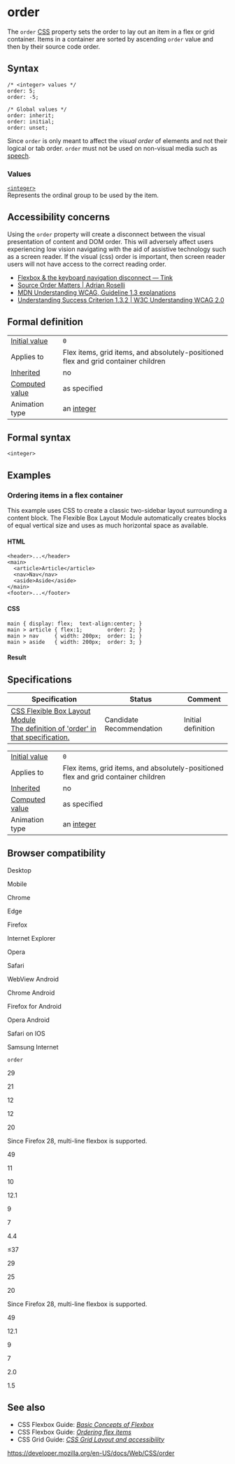 # order

The `order` [CSS](https://developer.mozilla.org/en-US/docs/Web/CSS) property sets the order to lay out an item in a flex or grid container. Items in a container are sorted by ascending `order` value and then by their source code order.

## Syntax

    /* <integer> values */
    order: 5;
    order: -5;

    /* Global values */
    order: inherit;
    order: initial;
    order: unset;

Since `order` is only meant to affect the _visual order_ of elements and not their logical or tab order. `order` must not be used on non-visual media such as [speech](@media#speech).

### Values

[`<integer>`](integer)  
Represents the ordinal group to be used by the item.

## Accessibility concerns

Using the `order` property will create a disconnect between the visual presentation of content and DOM order. This will adversely affect users experiencing low vision navigating with the aid of assistive technology such as a screen reader. If the visual (css) order is important, then screen reader users will not have access to the correct reading order.

- [Flexbox & the keyboard navigation disconnect — Tink](https://tink.uk/flexbox-the-keyboard-navigation-disconnect/)
- [Source Order Matters | Adrian Roselli](https://adrianroselli.com/2015/09/source-order-matters.html)
- [MDN Understanding WCAG, Guideline 1.3 explanations](https://developer.mozilla.org/en-US/docs/Web/Accessibility/Understanding_WCAG/Perceivable#guideline_1.3_%e2%80%94_create_content_that_can_be_presented_in_different_ways)
- [Understanding Success Criterion 1.3.2 | W3C Understanding WCAG 2.0](https://www.w3.org/TR/UNDERSTANDING-WCAG20/content-structure-separation-sequence.html)

## Formal definition

<table><tbody><tr class="odd"><td><a href="initial_value">Initial value</a></td><td><code>0</code></td></tr><tr class="even"><td>Applies to</td><td>Flex items, grid items, and absolutely-positioned flex and grid container children</td></tr><tr class="odd"><td><a href="inheritance">Inherited</a></td><td>no</td></tr><tr class="even"><td><a href="computed_value">Computed value</a></td><td>as specified</td></tr><tr class="odd"><td>Animation type</td><td>an <a href="integer#interpolation">integer</a></td></tr></tbody></table>

## Formal syntax

    <integer>

## Examples

### Ordering items in a flex container

This example uses CSS to create a classic two-sidebar layout surrounding a content block. The Flexible Box Layout Module automatically creates blocks of equal vertical size and uses as much horizontal space as available.

#### HTML

    <header>...</header>
    <main>
      <article>Article</article>
      <nav>Nav</nav>
      <aside>Aside</aside>
    </main>
    <footer>...</footer>

#### CSS

    main { display: flex;  text-align:center; }
    main > article { flex:1;        order: 2; }
    main > nav     { width: 200px;  order: 1; }
    main > aside   { width: 200px;  order: 3; }

#### Result

## Specifications

<table><thead><tr class="header"><th>Specification</th><th>Status</th><th>Comment</th></tr></thead><tbody><tr class="odd"><td><a href="https://drafts.csswg.org/css-flexbox-1/#order-property">CSS Flexible Box Layout Module<br />
<span class="small">The definition of 'order' in that specification.</span></a></td><td><span class="spec-cr">Candidate Recommendation</span></td><td>Initial definition</td></tr></tbody></table>

<table><tbody><tr class="odd"><td><a href="initial_value">Initial value</a></td><td><code>0</code></td></tr><tr class="even"><td>Applies to</td><td>Flex items, grid items, and absolutely-positioned flex and grid container children</td></tr><tr class="odd"><td><a href="inheritance">Inherited</a></td><td>no</td></tr><tr class="even"><td><a href="computed_value">Computed value</a></td><td>as specified</td></tr><tr class="odd"><td>Animation type</td><td>an <a href="integer#interpolation">integer</a></td></tr></tbody></table>

## Browser compatibility

Desktop

Mobile

Chrome

Edge

Firefox

Internet Explorer

Opera

Safari

WebView Android

Chrome Android

Firefox for Android

Opera Android

Safari on IOS

Samsung Internet

`order`

29

21

12

12

20

Since Firefox 28, multi-line flexbox is supported.

49

11

10

12.1

9

7

4.4

≤37

29

25

20

Since Firefox 28, multi-line flexbox is supported.

49

12.1

9

7

2.0

1.5

## See also

- CSS Flexbox Guide: _[Basic Concepts of Flexbox](css_flexible_box_layout/basic_concepts_of_flexbox)_
- CSS Flexbox Guide: _[Ordering flex items](css_flexible_box_layout/ordering_flex_items)_
- CSS Grid Guide: _[CSS Grid Layout and accessibility](css_grid_layout/css_grid_layout_and_accessibility)_

<a href="https://developer.mozilla.org/en-US/docs/Web/CSS/order" class="_attribution-link">https://developer.mozilla.org/en-US/docs/Web/CSS/order</a>
